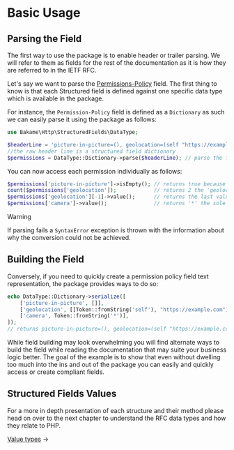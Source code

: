 # Basic Usage

## Parsing the Field

The first way to use the package is to enable header or trailer parsing. We will refer to them as fields
for the rest of the documentation as it is how they are referred to in the IETF RFC.

Let's say we want to parse the [Permissions-Policy](https://developer.mozilla.org/en-US/docs/Web/HTTP/Headers/Permissions-Policy#syntax) field. The first thing to know
is that each Structured field is defined against one specific data type which is
available in the package.

For instance, the `Permission-Policy` field is defined as a `Dictionary` as such
we can easily parse it using the package as follows:

```php
use Bakame\Http\StructuredFields\DataType;

$headerLine = 'picture-in-picture=(), geolocation=(self "https://example.com/"), camera=*'; 
//the raw header line is a structured field dictionary
$permissions = DataType::Dictionary->parse($headerLine); // parse the field
```

You can now access each permission individually as follows:

```php
$permissions['picture-in-picture']->isEmpty(); // returns true because the list is empty
count($permissions['geolocation']);            // returns 2 the 'geolocation' feature has 2 values associated to it via a list
$permissions['geolocation'][-1]->value();      // returns the last value of the list 'https://example.com/'
$permissions['camera']->value();               // returns '*' the sole value attached to the 'camera' feature
```

> [!WARNING]
> If parsing fails a `SyntaxError` exception is thrown with the information about why the conversion
> could not be achieved.

## Building the Field

Conversely, if you need to quickly create a permission policy field text representation, the package
provides ways to do so:

```php
echo DataType::Dictionary->serialize([
    ['picture-in-picture', []],
    ['geolocation', [[Token::fromString('self'), "https://example.com"]]],
    ['camera', Token::fromString('*')],
]);
// returns picture-in-picture=(), geolocation=(self "https://example.com/"), camera=*
```

While field building may look overwhelming you will find alternate ways to build the field while reading
the documentation that may suite your business logic better. The goal of the example is to show that even
without dwelling too much into the ins and out of the package you can easily and quickly access or create
compliant fields.

## Structured Fields Values

For a more in depth presentation of each structure and their method please head on over to the next chapter 
to understand the RFC data types and how they relate to PHP.

[Value types](/docs/02-types.md) →
